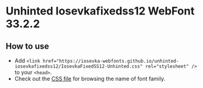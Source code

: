 # Unhinted Iosevkafixedss12 WebFont 33.2.2

## How to use

- Add `<link href="https://iosevka-webfonts.github.io/unhinted-iosevkafixedss12/IosevkaFixedSS12-Unhinted.css" rel="stylesheet" />` to your `<head>`.
- Check out the [CSS file](./IosevkaFixedSS12-Unhinted.css) for browsing the name of font family.
